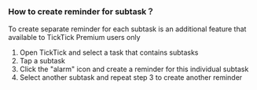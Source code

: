 ### How to create reminder for subtask？

To create separate reminder for each subtask is an additional feature that available to TickTick Premium users only  


1. Open TickTick and select a task that contains subtasks
2. Tap a subtask
3. Click the "alarm" icon and create a reminder for this individual subtask
4. Select another subtask and repeat step 3 to create another reminder



